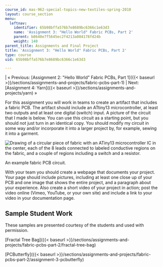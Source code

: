 ```yaml
---
course_id: mas-962-special-topics-new-textiles-spring-2010
layout: course_section
menu:
  leftnav:
    identifier: 65b98bffa576b7e8689bc6366c1e63d3
    name: 'Assignment 3: "Hello World" Fabric PCBs, Part 2'
    parent: b8640e7f5645ec2f4213a084178fd24b
    weight: 140
parent_title: Assignments and Final Project
title: 'Assignment 3: "Hello World" Fabric PCBs, Part 2'
type: course
uid: 65b98bffa576b7e8689bc6366c1e63d3

---
```


| « Previous: [Assignment 2: "Hello World" Fabric PCBs, Part 1]({{< baseurl >}}/sections/assignments-and-projects/fabric-pcbs-part-1) | Next: [Assignment 4: Yarn]({{< baseurl >}}/sections/assignments-and-projects/yarn) » 

For this assignment you will work in teams to create an artifact that includes a fabric PCB. The artifact should include an ATtiny13 microcontroller, at least two outputs and at least one digital (switch) input. A picture of the circuit that I made is below. You can use this circuit as a starting point, but you should not just turn in an identical copy. You should modify my circuit in some way and/or incorporate it into a larger project by, for example, sewing it into a garment.

![Drawing of a circular piece of fabric with an ATiny13 microcontroller IC in the center, each of the 8 leads connected to labeled conductive regions on the fabric, and a couple of regions including a switch and a resistor.](/courses/media-arts-and-sciences/mas-962-special-topics-new-textiles-spring-2010/assignments-and-projects/fabric-pcbs-part-2/ATtiny13_CircuitLayout.jpg)

An example fabric PCB circuit.

With your team you should create a webpage that documents your project. Your page should include pictures, including at least one close up of your PCB and one image that shows the entire project, and a paragraph about your experience. Also create a short video of your project in action; post the video online (Vimeo, YouTube, or your own site) and include a link to your video in your documentation page.

Sample Student Work
-------------------

These samples are presented courtesy of the students and used with permission.

[Fractal Tree Bag]({{< baseurl >}}/sections/assignments-and-projects/fabric-pcbs-part-2/fractal-tree-bag)

[PCButterfly]({{< baseurl >}}/sections/assignments-and-projects/fabric-pcbs-part-2/assignment-3-pcbutterfly)